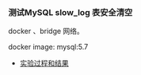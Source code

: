 ### 测试MySQL slow_log 表安全清空

docker 、bridge 网络。

docker image: mysql:5.7 

- [实验过程和结果](https://github.com/calllivecn/mysql/blob/master/clear_slow_log_table.md)